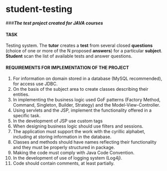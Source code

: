 # student-testing
###**_The test project created for JAVA courses_**

#### TASK
Testing system. The **tutor** creates a **test** from several closed **questions** (choice of one or more of the N proposed **answers**) 
for a particular **subject**. **Student** scan the list of available tests and answer questions.

#### REQUIREMENTS FOR IMPLEMENTATION OF THE PROJECT
1. For information on domain stored in a database (MySQL recommended), for access use JDBC.
2. On the basis of the subject area to create classes describing their entities.
3. In implementing the business logic used GoF patterns (Factory Method, Command, Singleton, Builder, Strategy) 
and the Model-View-Controller.
4. Using servlets and the JSP, implement the functionality offered in a specific task.
5. In the development of JSP use custom tags
6. When designing business logic should use filters and sessions.
7. The application must support the work with the cyrillic alphabet, including at storing information in the database.
8. Classes and methods should have names reflecting their functionality and they must be properly structured in package.
9. Making the code must comply with Java Code Convention.
10. In the development of  use of logging system (Log4j).
11. Code should contain comments, at least partially.
